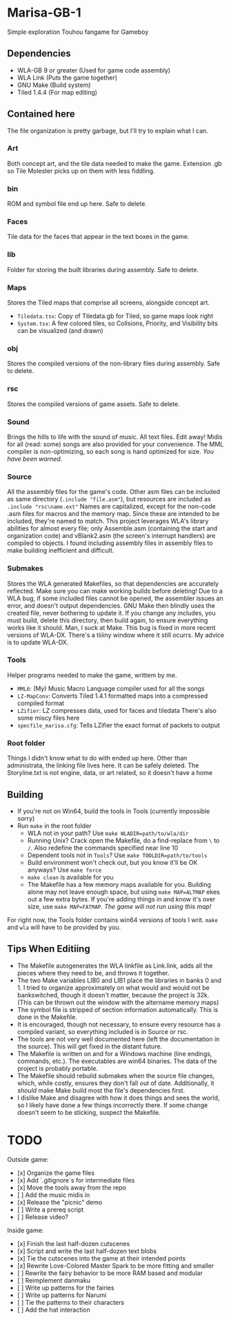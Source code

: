 # Marisa-GB-1
Simple exploration Touhou fangame for Gameboy

## Dependencies
<ul>
<li />WLA-GB 9 or greater (Used for game code assembly)
<li />WLA Link (Puts the game together)
<li />GNU Make (Build system)
<li />Tiled 1.4.4 (For map editing)
</ul>

## Contained here

The file organization is pretty garbage, but I'll try to explain what I can.

### Art
Both concept art, and the tile data needed to make the game. Extension .gb so Tile Molester picks up on them with less fiddling.

### bin
ROM and symbol file end up here. Safe to delete.

### Faces
Tile data for the faces that appear in the text boxes in the game.

### lib
Folder for storing the built libraries during assembly. Safe to delete.

### Maps
Stores the Tiled maps that comprise all screens, alongside concept art.
- `Tiledata.tsx`: Copy of Tiledata.gb for Tiled, so game maps look right
- `System.tsx`: A few colored tiles, so Collsions, Priority, and Visibility bits can be visualized (and drawn)

### obj
Stores the compiled versions of the non-library files during assembly. Safe to delete.

### rsc
Stores the compiled versions of game assets. Safe to delete.

### Sound
Brings the hills to life with the sound of music. All text files. Edit away!
Midis for all (read: some) songs are also provided for your convenience.
The MML compiler is non-optimizing, so each song is hand optimized for size. *You have been warned.*

### Source
All the assembly files for the game's code. Other asm files can be included as same directory (`.include "file.asm"`), but resources are included as `.include "rsc\name.ext"`
Names are capitalized, except for the non-code .asm files for macros and the memory map. Since these are intended to be included, they're named to match.
This project leverages WLA's library abilities for almost every file; only Assemble.asm (containing the start and organization code) and vBlank2.asm (the screen's interrupt handlers) are compiled to objects.
I found including assembly files in assembly files to make building inefficient and difficult.

### Submakes
Stores the WLA generated Makefiles, so that dependencies are accurately reflected. Make sure you can make working builds before deleting! Due to a WLA bug, if some included files cannot be opened, the assembler issues an error, and doesn't output dependencies. GNU Make then blindly uses the created file, never bothering to update it.
If you change any includes, you must build, delete this directory, then build again, to ensure everything works like it should.
Man, I suck at Make.
This bug is fixed in more recent versions of WLA-DX. There's a tiiiiny window where it still ocurrs. My advice is to update WLA-DX.

### Tools
Helper programs needed to make the game, writtem by me.
- `MML6`: (My) Music Macro Language compiler used for all the songs
- `LZ-MapConv`: Converts Tiled 1.4.1 formatted maps into a compressed compiled format
- `LZifier`: LZ compresses data, used for faces and tiledata
There's also some miscy files here
- `specfile_marisa.cfg`: Tells LZifier the exact format of packets to output


### Root folder
Things I didn't know what to do with ended up here. Other than administrata, the linking file lives here. It can be safely deleted.
The Storyline.txt is not engine, data, or art related, so it doesn't have a home

## Building
- If you're not on Win64, build the tools in Tools (currently impossible sorry)
- Run `make` in the root folder
    - WLA not in your path? Use `make WLADIR=path/to/wla/dir`
    - Running Unix? Crack open the Makefile, do a find-replace from `\` to `/`. Also redefine the commands specified near line 10
    - Dependent tools not in `Tools`? Use `make TOOLDIR=path/to/tools`
    - Build environment won't check out, but you know it'll be OK anyways? Use `make force`
    - `make clean` is available for you
    - The Makefile has a few memory maps available for you. Building alone may not leave enough space, but using `make MAP=ALTMAP` ekes out a few extra bytes. If you're adding things in and know it's over size, use `make MAP=FATMAP`. *The game will not run using this map!*

For right now, the Tools folder contains win64 versions of tools I writ. `make` and `wla` will have to be provided by you.

## Tips When Editiing
- The Makefile autogenerates the WLA linkfile as Link.link, adds all the pieces where they need to be, and throws it together.
- The two Make variables LIB0 and LIB1 place the libraries in banks 0 and 1. I tried to organize approximately on what would and would not be bankswitched, though it doesn't matter, because the project is 32k. (This can be thrown out the window with the altername memory maps)
- The symbol file is stripped of section information automatically. This is done in the Makefile.
- It is encouraged, though not necessary, to ensure every resource has a compiled variant, so everything included is in Source or rsc.
- The tools are not very well documented here (left the documentation in the source). This will get fixed in the distant future.
- The Makefile is written on and for a Windows machine (line endings, commands, etc.). The executables are win64 binaries. The data of the project is probably portable.
- The Makefile should rebuild submakes when the source file changes, which, while costly, ensures they don't fall out of date. Additionally, it _should_ make Make build most the file's dependencies first.
- I dislike Make and disagree with how it does things and sees the world, so I likely have done a few things incorrectly there. If some change doesn't seem to be sticking, suspect the Makefile.

# TODO
Outside game:
<ul>
<li />[x] Organize the game files
<li />[x] Add `.gitignore`s for intermediate files
<li />[x] Move the tools away from the repo
<li />[ ] Add the music midis in
<li />[x] Release the "picnic" demo
<li />[ ] Write a prereq script
<li />[ ] Release video?
</ul>
Inside game:
<ul>
<li />[x] Finish the last half-dozen cutscenes
<li />[x] Script and write the last half-dozen text blobs
<li />[x] Tie the cutscenes into the game at their intended points
<li />[x] Rewrite Love-Colored Master Spark to be more fitting and smaller
<li />[ ] Rewrite the fairy behavior to be more RAM based and modular
<li />[ ] Reimplement danmaku
<li />[ ] Write up patterns for the fairies
<li />[ ] Write up patterns for Narumi
<li />[ ] Tie the patterns to their characters
<li />[ ] Add the hat interaction
</ul>
